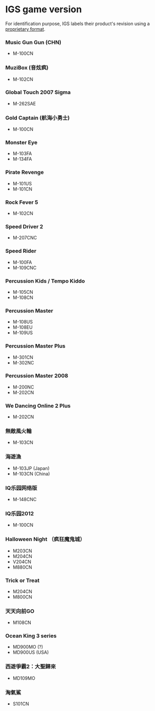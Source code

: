 # IGS game version
For identification purpose, IGS labels their product's revision using a
[proprietary format](identifiers.md#product-identifier).

### Music Gun Gun (CHN)
* M-100CN

### MuziBox (音炫疯)
* M-102CN

### Global Touch 2007 Sigma
* M-262SAE

### Gold Captain (航海小勇士)
* M-100CN

### Monster Eye
* M-103FA
* M-134FA

### Pirate Revenge
* M-101US
* M-101CN

### Rock Fever 5
* M-102CN

### Speed Driver 2
* M-207CNC

### Speed Rider
* M-100FA
* M-109CNC

### Percussion Kids / Tempo Kiddo
* M-105CN
* M-108CN

### Percussion Master
* M-108US
* M-108EU
* M-109US

### Percussion Master Plus
- M-301CN
- M-302NC

### Percussion Master 2008
* M-200NC
* M-202CN

### We Dancing Online 2 Plus
* M-202CN

### 無敵風火輪
* M-103CN

### 海遊漁
* M-103JP (Japan)
* M-103CN (China)

### IQ乐园网络版
* M-148CNC

### IQ乐园2012
* M-100CN

### Halloween Night （疯狂魔鬼城）
* M203CN
* M204CN
* V204CN
* M880CN

### Trick or Treat
* M204CN
* M800CN

### 天天向前GO
* M108CN

### Ocean King 3 series
* MD900MO (?)
* MD900US (USA)

### 西遊爭霸2：大聖歸來
* MD109MO

### 淘氣鯊
* S101CN

